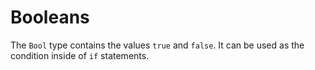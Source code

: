 # Booleans

The `Bool` type contains the values `true` and `false`.
It can be used as the condition inside of `if` statements.
